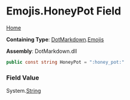 # Emojis\.HoneyPot Field

[Home](../../../README.md)

**Containing Type**: [DotMarkdown](../../README.md)\.[Emojis](../README.md)

**Assembly**: DotMarkdown\.dll

```csharp
public const string HoneyPot = ":honey_pot:"
```

### Field Value

System\.[String](https://docs.microsoft.com/en-us/dotnet/api/system.string)